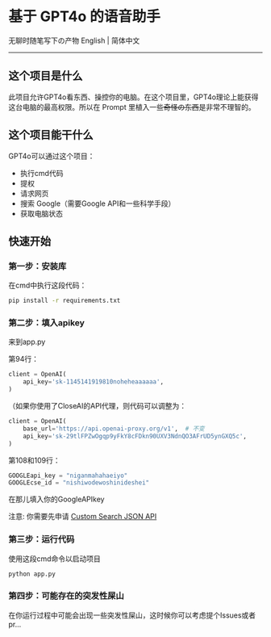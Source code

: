 # 基于 GPT4o 的语音助手
无聊时随笔写下の产物
English | 简体中文
***

## 这个项目是什么

此项目允许GPT4o看东西、操控你的电脑。在这个项目里，GPT4o理论上能获得这台电脑的最高权限。所以在 Prompt 里植入一些~~奇怪の东西~~是非常不理智的。

## 这个项目能干什么

GPT4o可以通过这个项目：

- 执行cmd代码
- 提权
- 请求网页
- 搜索 Google（需要Google API和一些科学手段）
- 获取电脑状态

## 快速开始

### 第一步：安装库

在cmd中执行这段代码：

```bash
pip install -r requirements.txt
```

### 第二步：填入apikey

来到app.py

第94行：

```python
client = OpenAI(
    api_key='sk-1145141919810noheheaaaaaa',
)
```
（如果你使用了CloseAI的API代理，则代码可以调整为：
```python
client = OpenAI(
    base_url='https://api.openai-proxy.org/v1',  # 不变
    api_key='sk-29tlFPZwOgqp9yFkY8cFDkn90UXV3NdnQO3AFrUD5ynGXQ5c',
)
```


第108和109行：

```python
GOOGLEapi_key = "niganmahahaeiyo"
GOOGLEcse_id = "nishiwodewoshinideshei"
```
在那儿填入你的GoogleAPIkey

注意: 你需要先申请 [Custom Search JSON API](https://developers.google.com/custom-search/v1/overview)

### 第三步：运行代码

使用这段cmd命令以启动项目

```bash
python app.py
```

### 第四步：可能存在的突发性屎山

在你运行过程中可能会出现一些突发性屎山，这时候你可以考虑提个Issues或者pr...
